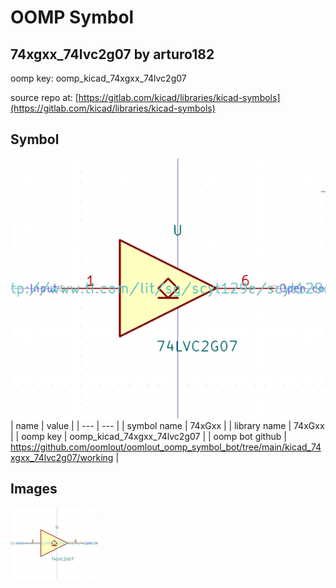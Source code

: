 # OOMP Symbol  
## 74xgxx_74lvc2g07  by arturo182  
  
oomp key: oomp_kicad_74xgxx_74lvc2g07  
  
source repo at: [https://gitlab.com/kicad/libraries/kicad-symbols](https://gitlab.com/kicad/libraries/kicad-symbols)  
## Symbol  
  
[![working.png](working_600.png)](working.png)  
| name | value | 
| --- | --- | 
| symbol name | 74xGxx | 
| library name | 74xGxx | 
| oomp key | oomp_kicad_74xgxx_74lvc2g07 | 
| oomp bot github | https://github.com/oomlout/oomlout_oomp_symbol_bot/tree/main/kicad_74xgxx_74lvc2g07/working | 
## Images  
  
[![working.png](working_140.png)](working.png)  
